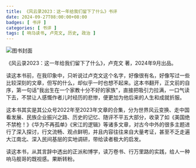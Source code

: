 ```yaml
---
title: 《风云录2023：这一年给我们留下了什么》书评
date: 2024-09-27T08:00:00+08:00
badges: [ 书评 ]
categories: [ 书评 ]
tags: [ 响马读书, 卢克文, 历史, 政治 ]
---
```


<div class="p-3 text-center">
  <img class="img-fluid" src="/images/2024/0927/book-cover.png" alt="图书封面">
</div>

《风云录2023：这一年给我们留下了什么》，卢克文 著，2024年9月出品。

读这本书前，在我印象中，只听说过卢克文这个名字，好像很有名，好像写过一些比较深刻的文章，但写的什么，却似乎一时也想不起来。这本书翻开，正文前的自序，第一句话"我出生在一个家教十分不好的家族"，直接把吸引力拉满，一口气读下去，不禁让人感慨作者儿时经历的悲惨，便更加为他后来的人生和成就折服。

这本书其实是其公众号2022年至2023年文章的合集，分为世界风云变换、走中国看发展、民族企业振兴之路、历史的记忆、随评不平五大部分，收录了如《美国绝不禁枪！》《华为不再孤单》《宋江的逻辑》等诸多文章，对古今中外的很多主题进行了深入探讨，行文流畅、观点鲜明，并且内容往往来自大量考证，甚至不乏走遍大江南北、深入民间基层的实地调研，带给读者极大的启发。

读这本书，从其言辞中透出的正派和博学，读万卷书、行万里路的实践，给人一种响马舰哥的既视感。果断转粉。
